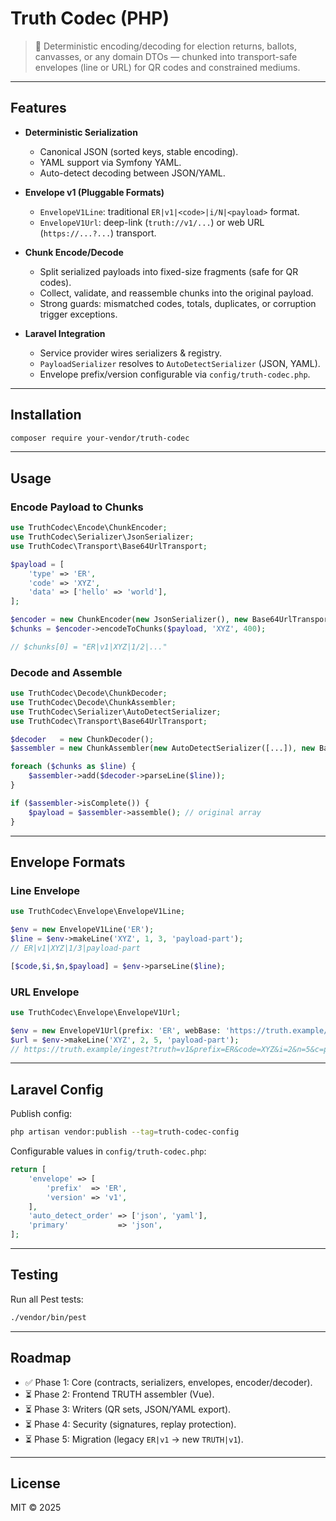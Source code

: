 # Truth Codec (PHP)

> 🔑 Deterministic encoding/decoding for election returns, ballots, canvasses, or any domain DTOs — chunked into transport-safe envelopes (line or URL) for QR codes and constrained mediums.

---

## Features

- **Deterministic Serialization**
    - Canonical JSON (sorted keys, stable encoding).
    - YAML support via Symfony YAML.
    - Auto-detect decoding between JSON/YAML.

- **Envelope v1 (Pluggable Formats)**
    - `EnvelopeV1Line`: traditional `ER|v1|<code>|i/N|<payload>` format.
    - `EnvelopeV1Url`: deep-link (`truth://v1/...`) or web URL (`https://...?...`) transport.

- **Chunk Encode/Decode**
    - Split serialized payloads into fixed-size fragments (safe for QR codes).
    - Collect, validate, and reassemble chunks into the original payload.
    - Strong guards: mismatched codes, totals, duplicates, or corruption trigger exceptions.

- **Laravel Integration**
    - Service provider wires serializers & registry.
    - `PayloadSerializer` resolves to `AutoDetectSerializer` (JSON, YAML).
    - Envelope prefix/version configurable via `config/truth-codec.php`.

---

## Installation

```bash
composer require your-vendor/truth-codec
```

---

## Usage

### Encode Payload to Chunks

```php
use TruthCodec\Encode\ChunkEncoder;
use TruthCodec\Serializer\JsonSerializer;
use TruthCodec\Transport\Base64UrlTransport;

$payload = [
    'type' => 'ER',
    'code' => 'XYZ',
    'data' => ['hello' => 'world'],
];

$encoder = new ChunkEncoder(new JsonSerializer(), new Base64UrlTransport());
$chunks = $encoder->encodeToChunks($payload, 'XYZ', 400);

// $chunks[0] = "ER|v1|XYZ|1/2|..."
```

### Decode and Assemble

```php
use TruthCodec\Decode\ChunkDecoder;
use TruthCodec\Decode\ChunkAssembler;
use TruthCodec\Serializer\AutoDetectSerializer;
use TruthCodec\Transport\Base64UrlTransport;

$decoder   = new ChunkDecoder();
$assembler = new ChunkAssembler(new AutoDetectSerializer([...]), new Base64UrlTransport());

foreach ($chunks as $line) {
    $assembler->add($decoder->parseLine($line));
}

if ($assembler->isComplete()) {
    $payload = $assembler->assemble(); // original array
}
```

---

## Envelope Formats

### Line Envelope

```php
use TruthCodec\Envelope\EnvelopeV1Line;

$env = new EnvelopeV1Line('ER');
$line = $env->makeLine('XYZ', 1, 3, 'payload-part');
// ER|v1|XYZ|1/3|payload-part

[$code,$i,$n,$payload] = $env->parseLine($line);
```

### URL Envelope

```php
use TruthCodec\Envelope\EnvelopeV1Url;

$env = new EnvelopeV1Url(prefix: 'ER', webBase: 'https://truth.example/ingest');
$url = $env->makeLine('XYZ', 2, 5, 'payload-part');
// https://truth.example/ingest?truth=v1&prefix=ER&code=XYZ&i=2&n=5&c=payload-part
```

---

## Laravel Config

Publish config:

```bash
php artisan vendor:publish --tag=truth-codec-config
```

Configurable values in `config/truth-codec.php`:

```php
return [
    'envelope' => [
        'prefix'  => 'ER',
        'version' => 'v1',
    ],
    'auto_detect_order' => ['json', 'yaml'],
    'primary'           => 'json',
];
```

---

## Testing

Run all Pest tests:

```bash
./vendor/bin/pest
```

---

## Roadmap

- ✅ Phase 1: Core (contracts, serializers, envelopes, encoder/decoder).
- ⏳ Phase 2: Frontend TRUTH assembler (Vue).
- ⏳ Phase 3: Writers (QR sets, JSON/YAML export).
- ⏳ Phase 4: Security (signatures, replay protection).
- ⏳ Phase 5: Migration (legacy `ER|v1` → new `TRUTH|v1`).

---

## License

MIT © 2025
